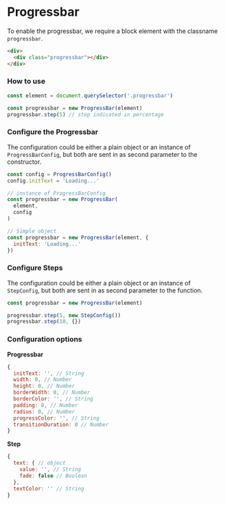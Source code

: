 # Progressbar

To enable the progressbar, we require a block element with the classname `progressbar`.
```html
<div>
  <div class="progressbar"></div>
</div>
```

### How to use
```javascript
const element = document.querySelector('.progressbar')

const progressbar = new ProgressBar(element)
progressbar.step(5) // step indicated in percentage
```

### Configure the Progressbar
The configuration could be either a plain object or an instance of `ProgressBarConfig`, but both are sent in as second parameter to the constructor.

```javascript
const config = ProgressBarConfig()
config.initText = 'Loading...'

// instance of ProgressBarConfig
const progressbar = new ProgressBar(
  element,
  config
)

// Simple object
const progressbar = new ProgressBar(element, {
  initText: 'Loading...'
})
```

### Configure Steps
The configuration could be either a plain object or an instance of `StepConfig`, but both are sent in as second parameter to the function.

```javascript
const progressbar = new ProgressBar(element)

progressbar.step(5, new StepConfig())
progressbar.step(10, {})
```

### Configuration options
**Progressbar**
```javascript
{
  initText: '', // String
  width: 0, // Number
  height: 0, // Number
  borderWidth: 0, // Number
  borderColor: '', // String
  padding: 0, // Number
  radius: 0, // Number
  progressColor: '', // String
  transitionDuration: 0 // Number
}
```

**Step**
```javascript
{
  text: { // object
    value: '', // String
    fade: false // Boolean
  },
  textColor: '' // String
}
```
